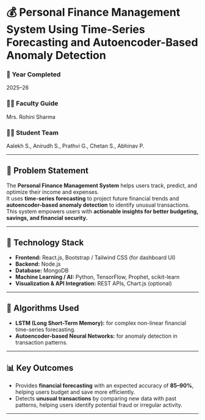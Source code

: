 # 💰 Personal Finance Management System Using Time-Series Forecasting and Autoencoder-Based Anomaly Detection

### 📅 Year Completed
2025–26

### 👩‍🏫 Faculty Guide
Mrs. Rohini Sharma

### 👨‍🎓 Student Team
Aalekh S., Anirudh S., Prathvi G., Chetan S., Abhinav P.

---

## 🚩 Problem Statement
The **Personal Finance Management System** helps users track, predict, and optimize their income and expenses.  
It uses **time-series forecasting** to project future financial trends and **autoencoder-based anomaly detection** to identify unusual transactions.  
This system empowers users with **actionable insights for better budgeting, savings, and financial security.**

---

## 🧰 Technology Stack
- **Frontend:** React.js, Bootstrap / Tailwind CSS (for dashboard UI)
- **Backend:** Node.js  
- **Database:** MongoDB  
- **Machine Learning / AI:** Python, TensorFlow, Prophet, scikit-learn  
- **Visualization & API Integration:** REST APIs, Chart.js (optional)

---

## 🧠 Algorithms Used
- **LSTM (Long Short-Term Memory):** for complex non-linear financial time-series forecasting.  
- **Autoencoder-based Neural Networks:** for anomaly detection in transaction patterns.

---

## 📊 Key Outcomes
- Provides **financial forecasting** with an expected accuracy of **85–90%**, helping users budget and save more efficiently.  
- Detects **unusual transactions** by comparing new data with past patterns, helping users identify potential fraud or irregular activity.  

---


